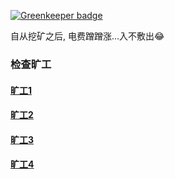 


[![Greenkeeper badge](https://badges.greenkeeper.io/axetroy/miner.svg)](https://greenkeeper.io/)

自从挖矿之后, 电费蹭蹭涨...入不敷出:joy:


### 检查旷工

#### [旷工1](https://axetroy-coin-miner.herokuapp.com/)
#### [旷工2](https://axetroy-coin-miner2.herokuapp.com/)
#### [旷工3](https://axetroy-coin-miner3.herokuapp.com/)
#### [旷工4](https://axetroy-coin-miner4.herokuapp.com/)
